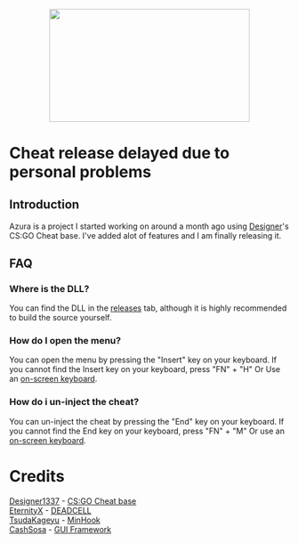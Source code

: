<p align="center">
  <img width="360" height="202.5" src="https://i.imgur.com/0YUNZNS.png">
</p>

# Cheat release delayed due to personal problems

## Introduction
Azura is a project I started working on around a month ago using [Designer](https://github.com/designer1337)'s CS:GO Cheat base. I've added alot of features and I am finally releasing it.

## FAQ
### Where is the DLL?
You can find the DLL in the [releases](https://github.com/cazamir/Azura/releases) tab, although it is highly recommended to build the source yourself.

### How do I open the menu?
You can open the menu by pressing the "Insert" key on your keyboard. If you cannot find the Insert key on your keyboard, press "FN" + "H" Or Use an [on-screen keyboard](https://learn.microsoft.com/en-us/windows/iot/iot-enterprise/os-features/on-screen-keyboard#enable-on-screen-keyboard).

### How do i un-inject the cheat?
You can un-inject the cheat by pressing the "End" key on your keyboard. If you cannot find the End key on your keyboard, press "FN" + "M" Or use an [on-screen keyboard](https://learn.microsoft.com/en-us/windows/iot/iot-enterprise/os-features/on-screen-keyboard#enable-on-screen-keyboard).

# Credits
[Designer1337](https://github.com/designer1337) - [CS:GO Cheat base](https://github.com/designer1337/csgo-cheat-base) <br />
[EternityX](https://github.com/eternityx) - [DEADCELL](https://github.com/EternityX/deadcell-csgo) <br />
[TsudaKageyu](https://github.com/TsudaKageyu) - [MinHook](https://github.com/TsudaKageyu/minhook) <br />
[CashSosa](https://www.unknowncheats.me/forum/members/2669363.html) - [GUI Framework](https://www.unknowncheats.me/forum/members/2669363.html) <br />
